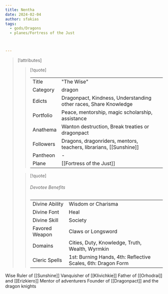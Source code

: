 ```yaml
---
title: Nentha
date: 2024-02-04
author: sfakias
tags:
  - gods/Dragons
  - planes/Fortress of the Just



---
```

> [!attributes]
> 
> > [!quote]
> >
> > | | |
> > | --- | --- |
> > | Title | "The Wise" |
> > | Category | dragon |
> > | Edicts | Dragonpact, Kindness, Understanding other races, Share Knowledge |
> > | Portfolio | Peace, mentorship, magic scholarship, assistance |
> > | Anathema | Wanton destruction, Break treaties or dragonpact |
> > | Followers | Dragons, dragonriders, mentors, teachers, librarians, [[Sunshine]] |
> > | Pantheon | - |
> > | Plane | [[Fortress of the Just]] |
>
> > [!quote]
> > 
> > ###### Devotee Benefits
> > | | |
> > | --- | --- |
> > | Divine Ability | Wisdom or Charisma |
> > | Divine Font | Heal |
> > | Divine Skill | Society |
> > | Favored Weapon | Claws or Longsword |
> > | Domains | Cities, Duty, Knowledge, Truth, Wealth, Wyrmkin |
> > | Cleric Spells | 1st: Burning Hands, 4th: Reflective Scales, 6th: Dragon Form |

Wise Ruler of [[Sunshine]]
Vanquisher of [[Klivichkie]]
Father of [[Orhodrai]] and [[Erizkiero]]
Mentor of adventurers
Founder of [[Dragonpact]] and the dragon knights